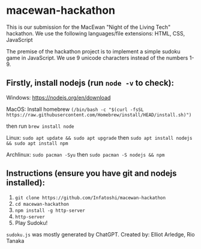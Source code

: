 # macewan-hackathon

This is our submission for the MacEwan "Night of the Living Tech" hackathon.
We use the following languages/file extensions: HTML, CSS, JavaScript

The premise of the hackathon project is to implement a simple sudoku game in JavaScript.
We use 9 unicode characters instead of the numbers 1-9. 

## Firstly, install nodejs (run `node -v` to check):
Windows: https://nodejs.org/en/download

MacOS: Install homebrew `(/bin/bash -c "$(curl -fsSL https://raw.githubusercontent.com/Homebrew/install/HEAD/install.sh)")`

then run `brew install node`

Linux: `sudo apt update && sudo apt upgrade` then `sudo apt install nodejs && sudo apt install npm`

Archlinux: `sudo pacman -Syu` then `sudo pacman -S nodejs && npm`

## Instructions (ensure you have git and nodejs installed):
1. `git clone https://github.com/Infatoshi/macewan-hackathon`
2. `cd macewan-hackathon`
3. `npm install -g http-server`
4. `http-server`
5. Play Sudoku!

`sudoku.js` was mostly generated by ChatGPT.
Created by: Elliot Arledge, Rio Tanaka
